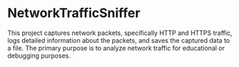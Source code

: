 # NetworkTrafficSniffer
This project captures network packets, specifically HTTP and HTTPS traffic, logs detailed information about the packets, and saves the captured data to a file. The primary purpose is to analyze network traffic for educational or debugging purposes.
